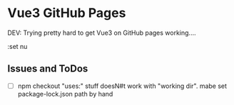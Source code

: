 # Vue3 GitHub Pages

DEV: Trying pretty hard to get Vue3 on GitHub pages working....

:set nu

## Issues and ToDos
- [ ] npm checkout "uses:" stuff doesN#t work with "working dir". mabe set package-lock.json path by hand

